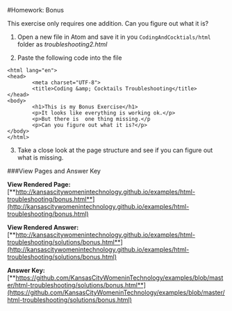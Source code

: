 #Homework: Bonus

This exercise only requires one addition.  Can you figure out what it is? 

1.  Open a new file in Atom and save it in you `CodingAndCocktials/html` folder as *troubleshooting2.html*

2.  Paste the following code into the file
```
<html lang="en">
<head>
		<meta charset="UTF-8">
		<title>Coding &amp; Cocktails Troubleshooting</title>
</head>
<body>
		<h1>This is my Bonus Exercise</h1>
		<p>It looks like everything is working ok.</p>
		<p>But there is  one thing missing.</p
		<p>Can you figure out what it is?</p>
</body>
</html>
```

3. Take a close look at the page structure and see if you can figure out what is missing.

###View Pages and Answer Key

**View Rendered Page:** [**http://kansascitywomenintechnology.github.io/examples/html-troubleshooting/bonus.html**](http://kansascitywomenintechnology.github.io/examples/html-troubleshooting/bonus.html)

**View Rendered Answer:**
[**http://kansascitywomenintechnology.github.io/examples/html-troubleshooting/solutions/bonus.html**](http://kansascitywomenintechnology.github.io/examples/html-troubleshooting/solutions/bonus.html)

**Answer Key:**
[**https://github.com/KansasCityWomeninTechnology/examples/blob/master/html-troubleshooting/solutions/bonus.html**](https://github.com/KansasCityWomeninTechnology/examples/blob/master/html-troubleshooting/solutions/bonus.html)






